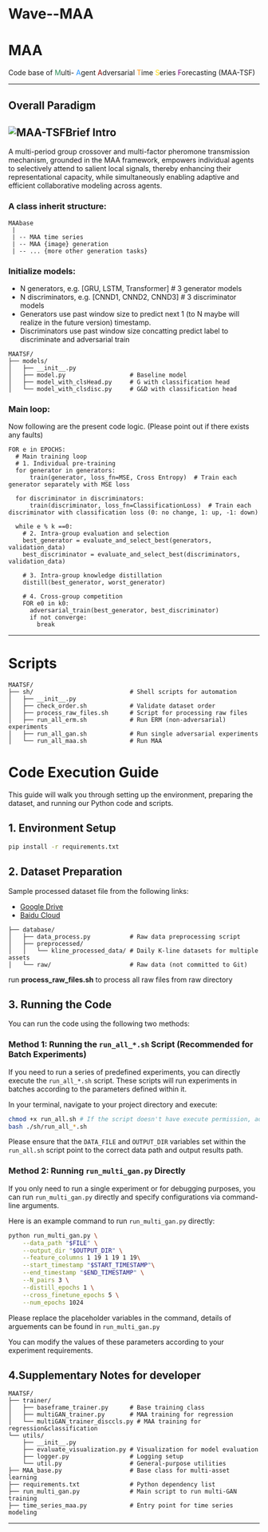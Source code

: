 # Wave--MAA
# MAA
<p>Code base of 
    <span style="color:#2E8B57;">M</span>ulti- 
    <span style="color:#1E90FF;">A</span>gent 
    <span style="color:#8B0000;">A</span>dversarial
    <span style="color:#FF8C00;">T</span>ime 
    <span style="color:#FFD700;">S</span>eries
    <span style="color:#800080;">F</span>orecasting
    (MAA-TSF)
</p>

---

## Overall Paradigm
## ![MAA-TSF](MAA-TSF.svg)Brief Intro

A multi-period group crossover and multi-factor pheromone transmission mechanism, grounded in the MAA framework, empowers individual agents to selectively attend to salient local signals, thereby enhancing their representational capacity, while simultaneously enabling adaptive and efficient collaborative modeling across agents.

### A class inherit structure:

```
MAAbase
 | 
 | -- MAA time series
 | -- MAA {image} generation 
 | -- ... {more other generation tasks}
```

### Initialize models: 
- N generators, e.g. [GRU, LSTM, Transformer]  # 3 generator models
- N discriminators, e.g. [CNND1, CNND2, CNND3]  # 3 discriminator models
- Generators use past window size to predict next 1 (to N maybe will realize in the future version) timestamp.
- Discriminators use past window size concatting predict label to discriminate and adversarial train

```
MAATSF/
├── models/
│   ├── __init__.py
│   ├── model.py                  # Baseline model
│   ├── model_with_clsHead.py     # G with classification head
│   └── model_with_clsdisc.py     # G&D with classification head
```

### Main loop: 
Now following are the present code logic. (Please point out if there exists any faults)
``` 
FOR e in EPOCHS: 
  # Main training loop
  # 1. Individual pre-training
  for generator in generators:
      train(generator, loss_fn=MSE, Cross Entropy)  # Train each generator separately with MSE loss
      
  for discriminator in discriminators:
      train(discriminator, loss_fn=ClassificationLoss)  # Train each discriminator with classification loss (0: no change, 1: up, -1: down)

  while e % k ==0: 
    # 2. Intra-group evaluation and selection
    best_generator = evaluate_and_select_best(generators, validation_data)
    best_discriminator = evaluate_and_select_best(discriminators, validation_data)
      
    # 3. Intra-group knowledge distillation
    distill(best_generator, worst_generator)
     
    # 4. Cross-group competition
    FOR e0 in k0: 
      adversarial_train(best_generator, best_discriminator)
      if not converge: 
        break
```

---

# Scripts

```
MAATSF/
├── sh/                           # Shell scripts for automation
│   ├── __init__.py
│   ├── check_order.sh            # Validate dataset order
│   ├── process_raw_files.sh      # Script for processing raw files
│   ├── run_all_erm.sh            # Run ERM (non-adversarial) experiments
│   ├── run_all_gan.sh            # Run single adversarial experiments
│   └── run_all_maa.sh            # Run MAA
```

# Code Execution Guide

This guide will walk you through setting up the environment, preparing the dataset, and running our Python code and scripts.

## 1. Environment Setup

```bash
pip install -r requirements.txt
```

## 2. Dataset Preparation

Sample processed dataset file from the following links:

* [Google Drive](https://drive.google.com/drive/folders/1-Nr35rIcindBcCdlQJsoyaOUfOZQacx8?usp=sharing)
* [Baidu Cloud](https://pan.baidu.com/s/1qhd4Vw0aJ37ETxD4PkA4pQ?pwd=38tv)

```
├── database/
│   ├── data_process.py           # Raw data preprocessing script
│   ├── preprocessed/
│   │   └── kline_processed_data/ # Daily K-line datasets for multiple assets
│   └── raw/                      # Raw data (not committed to Git)
```

run **process_raw_files.sh** to process all raw files from raw directory

## 3. Running the Code

You can run the code using the following two methods:

### Method 1: Running the `run_all_*.sh` Script (Recommended for Batch Experiments)

If you need to run a series of predefined experiments, you can directly execute the `run_all_*.sh` script. These scripts will run experiments in batches according to the parameters defined within it.

In your terminal, navigate to your project directory and execute:

```bash
chmod +x run_all.sh # If the script doesn't have execute permission, add it first
bash ./sh/run_all_*.sh
```

Please ensure that the `DATA_FILE` and `OUTPUT_DIR` variables set within the `run_all.sh` script point to the correct data path and output results path.

### Method 2: Running `run_multi_gan.py` Directly

If you only need to run a single experiment or for debugging purposes, you can run `run_multi_gan.py` directly and specify configurations via command-line arguments.

Here is an example command to run `run_multi_gan.py` directly:

```bash
python run_multi_gan.py \
    --data_path "$FILE" \
    --output_dir "$OUTPUT_DIR" \
    --feature_columns 1 19 1 19 1 19\
    --start_timestamp "$START_TIMESTAMP"\
    --end_timestamp "$END_TIMESTAMP" \
    --N_pairs 3 \
    --distill_epochs 1 \
    --cross_finetune_epochs 5 \
    --num_epochs 1024
```

Please replace the placeholder variables in the command, details of arguements can be found in `run_multi_gan.py`

You can modify the values of these parameters according to your experiment requirements.

## 4.Supplementary Notes for developer

```
MAATSF/
├── trainer/
│   ├── baseframe_trainer.py      # Base training class
│   ├── multiGAN_trainer.py       # MAA training for regression 
│   └── multiGAN_trainer_disccls.py # MAA training for regression&classification
└── utils/
    ├── __init__.py
    ├── evaluate_visualization.py # Visualization for model evaluation
    ├── logger.py                 # Logging setup
    └── util.py                   # General-purpose utilities
├── MAA_base.py                   # Base class for multi-asset learning
├── requirements.txt              # Python dependency list
├── run_multi_gan.py              # Main script to run multi-GAN training
├── time_series_maa.py            # Entry point for time series modeling
```



---
